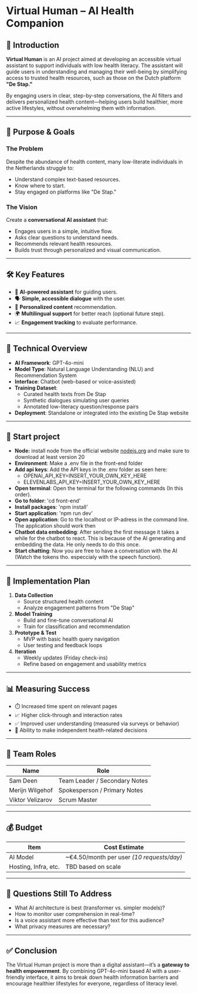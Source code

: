 # Virtual Human – AI Health Companion

## 🧠 Introduction

**Virtual Human** is an AI project aimed at developing an accessible virtual assistant to support individuals with low health literacy. The assistant will guide users in understanding and managing their well-being by simplifying access to trusted health resources, such as those on the Dutch platform **"De Stap."**

By engaging users in clear, step-by-step conversations, the AI filters and delivers personalized health content—helping users build healthier, more active lifestyles, without overwhelming them with information.

---

## 🎯 Purpose & Goals

### The Problem  
Despite the abundance of health content, many low-literate individuals in the Netherlands struggle to:
- Understand complex text-based resources.
- Know where to start.
- Stay engaged on platforms like "De Stap."

### The Vision  
Create a **conversational AI assistant** that:
- Engages users in a simple, intuitive flow.
- Asks clear questions to understand needs.
- Recommends relevant health resources.
- Builds trust through personalized and visual communication.

---

## 🛠️ Key Features

- 🤖 **AI-powered assistant** for guiding users.
- 🗣️ **Simple, accessible dialogue** with the user.
- 🧩 **Personalized content** recommendation.
- 🌍 **Multilingual support** for better reach (optional future step).
- 📈 **Engagement tracking** to evaluate performance.

---

## 🧪 Technical Overview

- **AI Framework**: GPT-4o-mini
- **Model Type**: Natural Language Understanding (NLU) and Recommendation System
- **Interface**: Chatbot (web-based or voice-assisted)
- **Training Dataset**:
  - Curated health texts from De Stap
  - Synthetic dialogues simulating user queries
  - Annotated low-literacy question/response pairs
- **Deployment**: Standalone or integrated into the existing De Stap website

---

## 🚀 Start project
- **Node:** install node from the official website [nodejs.org](https://nodejs.org/en) and make sure to download at least version 20
- **Environment**: Make a .env file in the front-end folder
- **Add api keys**: Add the API keys in the .env folder as seen here:
  - OPENAI_API_KEY=INSERT_YOUR_OWN_KEY_HERE
  - ELEVENLABS_API_KEY=INSERT_YOUR_OWN_KEY_HERE
- **Open terminal**: Open the terminal for the following commands (In this order).
- **Go to folder**: 'cd front-end'
- **Install packages**: 'npm install'
- **Start application**: 'npm run dev'
- **Open application**: Go to the localhost or IP-adress in the command line. The application should work then
- **Chatbot data embedding**: After sending the first message it takes a while for the chatbot to react. This is because of the AI generating and embedding the data. He only needs to do this once.
- **Start chatting**: Now you are free to have a conversation with the AI (Watch the tokens tho. especcialy with the speech function).

---

## 🧭 Implementation Plan

1. **Data Collection**
   - Source structured health content
   - Analyze engagement patterns from "De Stap"
2. **Model Training**
   - Build and fine-tune conversational AI
   - Train for classification and recommendation
3. **Prototype & Test**
   - MVP with basic health query navigation
   - User testing and feedback loops
4. **Iteration**
   - Weekly updates (Friday check-ins)
   - Refine based on engagement and usability metrics

---

## 📊 Measuring Success

- ⏱️ Increased time spent on relevant pages
- 📈 Higher click-through and interaction rates
- ✅ Improved user understanding (measured via surveys or behavior)
- 🧠 Ability to make independent health-related decisions

---

## 👥 Team Roles

| Name               | Role                         |
|--------------------|------------------------------|
| Sam Deen           | Team Leader / Secondary Notes|
| Merijn Wilgehof    | Spokesperson / Primary Notes |
| Viktor Velizarov   | Scrum Master                 |

---

## 💰 Budget

| Item       			| Cost Estimate                     		|
|-----------------------|-------------------------------------------|
| AI Model   			| ~€4.50/month per user *(10 requests/day)*	|
| Hosting, Infra, etc. 	| TBD based on scale            			|

---

## 📌 Questions Still To Address

- What AI architecture is best (transformer vs. simpler models)?
- How to monitor user comprehension in real-time?
- Is a voice assistant more effective than text for this audience?
- What privacy measures are necessary?

---

## ✅ Conclusion

The Virtual Human project is more than a digital assistant—it’s a **gateway to health empowerment**. By combining GPT-4o-mini based AI with a user-friendly interface, it aims to break down health information barriers and encourage healthier lifestyles for everyone, regardless of literacy level.

